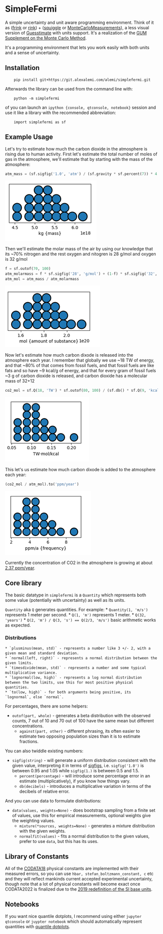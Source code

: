 # SimpleFermi

A simple uncertainty and unit aware programming environment.  Think of it as ([frink](https://frinklang.org/) or [rink](https://github.com/tiffany352/rink-rs/)) + ([squiggle](https://www.squiggle-language.com/) or [MonteCarloMeasurements](https://github.com/baggepinnen/MonteCarloMeasurements.jl)), a less visual version of [Guesstimate](https://www.getguesstimate.com/) with units support. It's a realization of the [GUM Supplement on the Monte Carlo Method](https://www.bipm.org/documents/20126/2071204/JCGM_101_2008_E.pdf/325dcaad-c15a-407c-1105-8b7f322d651c).

It's a programming environment that lets you work easily with both units and a sense of uncertainty.

## Installation

		pip install git+https://git.alexalemi.com/alemi/simplefermi.git
		
		
Afterwards the library can be used from the command line with:

		python -m simplefermi
		
of you can launch an `ipython {console, qtconsole, notebook}` session and use it like a library with the recommended abbreviation:

		import simplefermi as sf
		
## Example Usage

Let's try to estimate how much the carbon dioxide in the atmosphere is rising due to human activity.  First let's estimate the 
total number of moles of gas in the atmosphere, we'll estimate that by starting with the mass of the atmosphere:

```python
atm_mass = (sf.sigfig('1.0', 'atm') / (sf.gravity * sf.percent(7)) * 4 * sf.pi * sf.earth_radius**2).to_base_units()
```
![mass of atmosphere](assets/atm_mass.png)

Then we'll estimate the molar mass of the air by using our knowledge that its ~70% nitrogen and the rest oxygen and nitogren is 28 g/mol and oxygen is 32 g/mol

```python
f = sf.outof(70, 100)
atm_molarmass = f * sf.sigfig('28', 'g/mol') + (1-f) * sf.sigfig('32', 'g/mol')
atm_mol = atm_mass / atm_molarmass
```
![moles in the atmosphere](assets/atm_mol.png)

Now let's estimate how much carbon dixode is released into the atmosphere each year.  I remember that globally we use ~18 TW of energy, and that ~80% of that comes from fossil fuels, and that fossil fuels are like fats and so have ~9 kcal/g of energy, and that for every gram of fossil fuels ~3 g of carbon dioxide is released, and carbon dioxide has a molecular mass of 32+12

```python
co2_mol = sf.Q(18, 'TW') * sf.outof(80, 100) / (sf.db() * sf.Q(9, 'kcal/g')) * (sf.db() * 3) / (sf.sigfig('12', 'g/mol') + sf.sigfig('32', 'g/mol'))
```
![co2 moles added a year](assets/co2_mol.png)

This let's us estimate how much carbon dixode is added to the atmosphere each year:

```python
(co2_mol / atm_mol).to('ppm/year')
```
![co2 concentration added each year](assets/co2_increase.png)

Currently the concentration of CO2 in the atmosphere is growing at about [2.37 ppm/year](https://mlg.eng.cam.ac.uk/carl/words/carbon.html#:~:text=This%20means%20that%20currently%2C%20the,about%202.37%20ppm%20per%20year.).


## Core library

The basic datatype in `simplefermi` is a `Quantity` which represents both some value (potentially with uncertainty) as well as its units.

`Quantity` aka `Q` generates quantities. For example:
		* `Quantity(1, 'm/s')` represents 1 meter per second.
		* `Q(1, 'm')` represents 1 meter.
		* `Q(32, 'years')`
		* `Q(2, 'm') / Q(3, 's') == Q(2/3, 'm/s')` basic arithmetic works as expected.

### Distributions

	* `plusminus(mean, std)` - represents a number like 3 +/- 2, with a given mean and standard deviation.
	* `normal(left, right)` - represents a normal distribution between the given limits.
	* `timesdivide(mean, std)` - represents a number and some typical multiplicative variance.
	* `lognormal(low, high)` - represents a log normal distribution between the two limits, use this for most positive physical quantities.
	* `to(low, high)` - for both arguments being positive, its `lognormal`, else `normal`.

For percentages, there are some helpers:

  * `outof(part, whole)` - generates a beta distribution with the observed counts, 7 out of 10 and 70 out of 100 have the same mean but different concentrations.
	* `against(part, other)` - different phrasing, its often easier to estimate two opposing population sizes than it is to estimate fractions. 

You can also twiddle existing numbers:

  * `sigfig(string)` - will generate a uniform distribution consistent with the given value, interpreting it in terms of [sigfigs](https://en.wikipedia.org/wiki/Significant_figures), i.e. `sigfig('1.0')` is between 0.95 and 1.05 while `sigfig(1.)` is between 0.5 and 1.5.
	* `percent(percentage)` - will introduce some percentage error in an estimate (multiplicatively), if you know how things vary.
	* `db(decibels)` - introduces a multiplicative variation in terms of the decibels of relative error.

And you can use data to formulate distributions:

  * `data(values, weights=None)` - does bootstrap sampling from a finite set of values, use this for empirical measurements, optional weights give the weighting values.
	* `mixture(*sources, weights=None)` - generates a mixture distribution with the given weights.
	* `normalfit(values)` - fits a normal distribution to the given values, prefer to use `data`, but this has its uses.

## Library of Constants

All of the [CODATA18](https://pml.nist.gov/cuu/Constants/) physical constants are implemented with their measured errors, so you can use `hbar, stefan_boltzmann_constant, c` etc and they will reflect mankinds current accepted experimental uncertainty, though note that a lot of physical constants will become exact once CODATA2022 is finalized due to the [2019 redefinition of the SI base units](https://en.wikipedia.org/wiki/2019_redefinition_of_the_SI_base_units).

## Notebooks

If you want nice quantile dotplots, I recommend using either `jupyter qtconsole` or `juypter notebook` which
should automatically represent quantities with [quantile dotplots](https://github.com/mjskay/when-ish-is-my-bus/blob/master/quantile-dotplots.md).



